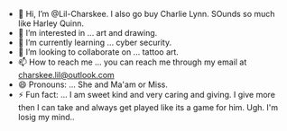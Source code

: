 - 👋 Hi, I’m @Lil-Charskee. I also go buy Charlie Lynn. SOunds so much like Harley Quinn.
- 👀 I’m interested in ... art and drawing. 
- 🌱 I’m currently learning ... cyber security. 
- 💞️ I’m looking to collaborate on ... tattoo art. 
- 📫 How to reach me ... you can reach me through my email at charskee.lil@outlook.com  
- 😄 Pronouns: ... She and Ma'am or Miss. 
- ⚡ Fun fact: ... I am sweet kind and very caring and giving. I give more then I can take and always get played like its a game for him. Ugh. I'm losig my mind.. 

<!---
Lil-Charskee/Lil-Charskee is a ✨ special ✨ repository because its `README.md` (this file) appears on your GitHub profile.
You can click the Preview link to take a look at your changes.
--->

